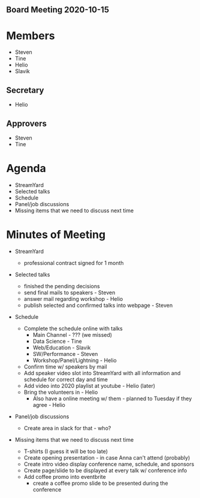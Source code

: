 Board Meeting 2020-10-15
------------------------

# Members
* Steven
* Tine
* Helio
* Slavik

## Secretary
* Helio

## Approvers
* Steven
* Tine

# Agenda
* StreamYard
* Selected talks
* Schedule
* Panel/job discussions
* Missing items that we need to discuss next time

# Minutes of Meeting
* StreamYard
  - professional contract signed for 1 month
  
* Selected talks
  - finished the pending decisions
  - send final mails to speakers - Steven
  - answer mail regarding workshop - Helio
  - publish selected and confirmed talks into webpage - Steven
  
* Schedule
  - Complete the schedule online with talks
    - Main Channel - ??? (we missed)
    - Data Science - Tine
    - Web/Education - Slavik
    - SW/Performance - Steven
    - Workshop/Panel/Lightning - Helio
  - Confirm time w/ speakers by mail
  - Add speaker video slot into StreamYard with all information and schedule for correct day and time
  - Add video into 2020 playlist at youtube - Helio (later)
  - Bring the volunteers in - Helio
    - Also have a online meeting w/ them - planned to Tuesday if they agree - Helio
  
* Panel/job discussions
  - Create area in slack for that - who?
  
* Missing items that we need to discuss next time
  - T-shirts (I guess it will be too late)
  - Create opening presentation - in case Anna can't attend (probably)
  - Create intro video display conference name, schedule, and sponsors
  - Create page/slide to be displayed at every talk w/ conference info
  - Add coffee promo into eventbrite
    - create a coffee promo slide to be presented during the conference
